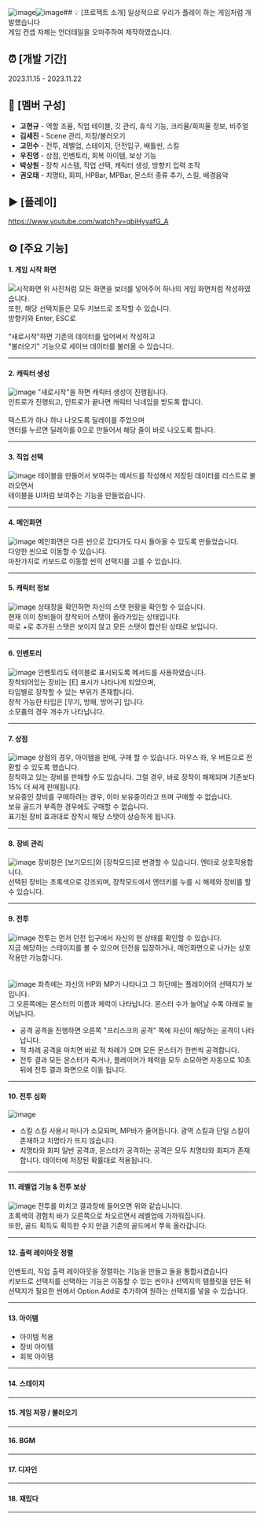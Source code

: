 ![image](https://github.com/gusrb0296/TeamProject/assets/21351278/1bdffb08-d11f-4688-bada-2d8fc9792170)![image](https://github.com/gusrb0296/TeamProject/assets/21351278/d25dc12a-e2bc-488f-b7a2-2ecbb5277e54)## 💡 [프로젝트 소개]
일상적으로 우리가 플레이 하는 게임처럼 개발했습니다 <br/>
게임 컨셉 자체는 언더테일을 오마주하여 제작하였습니다.

## ⏰ [개발 기간]
2023.11.15 - 2023.11.22

## 👥 [멤버 구성]
+ <b>고현규</b> - 역할 조율, 직업 테이블, 깃 관리, 휴식 기능, 크리율/회피율 정보, 비주얼 <br/>
+ <b>김세진</b> - Scene 관리, 저장/불러오기 <br/>
+ <b>고민수</b> - 전투, 레벨업, 스테이지, 던전입구, 배틀씬, 스킬 <br/>
+ <b>우진영</b> - 상점, 인벤토리, 회복 아이템, 보상 기능 <br/>
+ <b>박상원</b> - 장착 시스템, 직업 선택, 캐릭터 생성, 방향키 입력 조작 <br/>
+ <b>권오태</b> - 치명타, 회피, HPBar, MPBar, 몬스터 종류 추가, 스킬, 배경음악 <br/>

## ▶️ [플레이]
https://www.youtube.com/watch?v=qbiHyyafG_A


## ⚙ [주요 기능]
#### 1. 게임 시작 화면
![시작화면](https://github.com/gusrb0296/TeamProject/assets/21351278/0f9ab90b-5cb1-4f34-8348-23e26dab03bc)
위 사진처럼 모든 화면을 보더를 넣어주어 하나의 게임 화면처럼 작성하였습니다. <br/>
또한, 해당 선택지들은 모두 키보드로 조작할 수 있습니다. <br/>
방향키와 Enter, ESC로 <br/>
<br/>
"새로시작"하면 기존의 데이터를 덮어써서 작성하고 <br/>
"불러오기" 기능으로 세이브 데이터를 불러올 수 있습니다.
***
#### 2. 캐릭터 생성
![image](https://github.com/gusrb0296/TeamProject/assets/21351278/9431c287-4718-4bef-a253-a0efcfd91332)
"새로시작"을 하면 캐릭터 생성이 진행됩니다.<br/>
인트로가 진행되고, 인트로가 끝나면 캐릭터 닉네임을 받도록 합니다. <br/>
<br/>
텍스트가 하나 하나 나오도록 딜레이를 주었으며<br/>
엔터를 누르면 딜레이를 0으로 만들어서 해당 줄이 바로 나오도록 합니다.
***
#### 3. 직업 선택
![image](https://github.com/gusrb0296/TeamProject/assets/21351278/ac9d686b-9f95-40c7-b071-d2f8258377a7)
테이블을 만들어서 보여주는 메서드를 작성해서 저장된 데이터를 리스트로 불러오면서<br/>
테이블을 UI처럼 보여주는 기능을 만들었습니다.
***
#### 4. 메인화면 
![image](https://github.com/gusrb0296/TeamProject/assets/21351278/fbd3de64-1baf-4b55-9970-3c8886d6524c)
메인화면은 다른 씬으로 갔다가도 다시 돌아올 수 있도록 만들었습니다.<br/>
다양한 씬으로 이동할 수 있습니다. <br/>
마찬가지로 키보드로 이동할 씬의 선택지를 고를 수 있습니다.
***
#### 5. 캐릭터 정보
![image](https://github.com/gusrb0296/TeamProject/assets/21351278/91dbae83-2da1-4da8-a6da-4edf5b8d03a0)
상태창을 확인하면 자신의 스탯 현황을 확인할 수 있습니다. <br/>
현재 이미 장비들이 장착되어 스탯이 올라가있는 상태입니다. <br/>
따로 +로 추가된 스탯은 보이지 않고 모든 스탯이 합산된 상태로 보입니다.
***
#### 6. 인벤토리 
![image](https://github.com/gusrb0296/TeamProject/assets/21351278/a1995705-86b0-44a7-8598-c5d9a3a28ab2)
인벤토리도 테이블로 표시되도록 메서드를 사용하였습니다.<br/>
장착되어있는 장비는 [E] 표시가 나타나게 되었으며,<br/>
타입별로 장착할 수 있는 부위가 존재합니다.<br/>
장착 가능한 타입은 [무기, 방패, 방어구] 입니다.<br/>
소모품의 경우 개수가 나타납니다.
***
#### 7. 상점
![image](https://github.com/gusrb0296/TeamProject/assets/21351278/bba54683-b791-4de1-9820-398ae104378c)
상점의 경우, 아이템을 판매, 구매 할 수 있습니다. 마우스 좌, 우 버튼으로 전환할 수 있도록 했습니다.<br/>
장착하고 있는 장비를 판매할 수도 있습니다. 그럴 경우, 바로 장착이 해제되며 기존보다 15% 더 싸게 판매됩니다.<br/>
보유중인 장비를 구매하려는 경우, 이미 보유중이라고 뜨며 구매할 수 없습니다.<br/>
보유 골드가 부족한 경우에도 구매할 수 없습니다.<br/>
표기된 장비 효과대로 장착시 해당 스탯이 상승하게 됩니다.<br/>
***
#### 8. 장비 관리 
![image](https://github.com/gusrb0296/TeamProject/assets/21351278/7cb8cba9-dfbb-4730-aa5c-46d0c28b23fa)
장비창은 [보기모드]와 [장착모드]로 변경할 수 있습니다. 엔터로 상호작용합니다. <br/>
선택된 장비는 초록색으로 강조되며, 장착모드에서 엔터키를 누를 시 해제와 장비를 할 수 있습니다.
***
#### 9. 전투
![image](https://github.com/gusrb0296/TeamProject/assets/21351278/3f68078d-7798-47c7-830e-cd88d6d21dd7)
전투는 먼저 던전 입구에서 자신의 현 상태를 확인할 수 있습니다. <br/>
지금 해당하는 스테이지를 볼 수 있으며 던전을 입장하거나, 메인화면으로 나가는 상호작용만 가능합니다.<br/>
<br/><br/>
![image](https://github.com/gusrb0296/TeamProject/assets/21351278/fbbd96a3-3d8c-45de-9c6f-5bfbeb6fd709)
좌측에는 자신의 HP와 MP가 나타나고 그 하단에는 플레이어의 선택지가 보입니다. <br/>
그 오른쪽에는 몬스터의 이름과 체력이 나타납니다. 몬스터 수가 늘어날 수록 아래로 늘어납니다. <br/>

 + 공격
   공격을 진행하면 오른쪽 "프리스크의 공격" 쪽에 자신이 해당하는 공격이 나타납니다.
 + 적 차례
   공격을 마치면 바로 적 차례가 오며 모든 몬스터가 한번씩 공격합니다.
 + 전투 결과
   모든 몬스터가 죽거나, 플레이어가 체력을 모두 소모하면 자동으로 10초뒤에 전투 결과 화면으로 이동 됩니다.
***

#### 10. 전투 심화
![image](https://github.com/gusrb0296/TeamProject/assets/21351278/b5d9e953-b61a-4370-b8b5-1859efe7e9d9)
   + 스킬
     스킬 사용시 마나가 소모되며, MP바가 줄어듭니다. 광역 스킬과 단일 스킬이 존재하고 치명타가 뜨지 않습니다.
   + 치명타와 회피
     일반 공격과, 몬스터가 공격하는 공격은 모두 치명타와 회피가 존재합니다. 데이터에 저장된 확률대로 적용됩니다.
***
#### 11. 레벨업 기능 & 전투 보상
![image](https://github.com/gusrb0296/TeamProject/assets/21351278/665ac3f2-abc5-4d1f-b8c7-b8775d0bf5cb)
전투를 마치고 결과창에 들어오면 위와 같습니니다. <br/>
초록색의 경험치 바가 오른쪽으로 차오르면서 레벨업에 가까워집니다. <br/>
또한, 골드 획득도 획득한 수치 만큼 기존의 골드에서 쭈욱 올라갑니다.
***
#### 12. 출력 레이아웃 정렬
인벤토리, 직업 출력 레이아웃을 정렬하는 기능을 만들고 둘을 통합시켰습니다 <br/>
키보드로 선택지를 선택하는 기능은 이동할 수 있는 씬이나 선택지의 탬플릿을 만든 뒤 <br/>
선택지가 필요한 씬에서 Option.Add로 추가하여 원하는 선택지를 넣을 수 있습니다.
***
#### 13. 아이템

   + 아이템 적용
   + 장비 아이템
   + 회복 아이템
***
#### 14. 스테이지
***
#### 15. 게임 저장 / 불러오기
***
#### 16. BGM
***
#### 17. 디자인
***
#### 18. 재밌다
***

